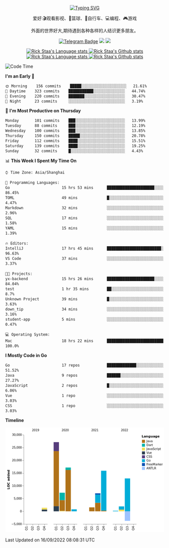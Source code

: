 <div align="center"> 

[![Typing SVG](https://readme-typing-svg.herokuapp.com?size=25&duration=2500&color=eeeeee&vCenter=true&width=200&height=40&lines=Hi+there+%F0%9F%91%8B%F0%9F%8F%BB;I'm+DanBai)](https://git.io/typing-svg)

爱好:🎬观看影视、🏀篮球、🚴自行车、💻编程、🎮游戏

外面的世界好大,期待遇到各种各样的人结识更多朋友。

[![Telegram Badge](https://img.shields.io/badge/-Telegram-blue?style=flat&logo=Telegram&logoColor=white)](https://t.me/danbai9420) 
[![](https://img.shields.io/badge/-Blog-brightgreen?style=flat&logo=Blogger&logoColor=white)](https://p00q.cn)
[![](https://img.shields.io/badge/-Email-red?style=flat&logo=Mail.Ru&logoColor=white)](mailto:danbai@88.com)
</div>

<!-- Light Mode -->
<div align="center"> 
<a href="https://github.com/anuraghazra/github-readme-stats#gh-light-mode-only">
<img height=200 src="https://github-readme-stats-git-master-rstaa-rickstaa.vercel.app/api/top-langs/?username=danbai225&layout=compact&langs_count=10&hide_border=1&role=OWNER,COLLABORATOR#gh-light-mode-only" alt="Rick Staa's Language stats" />
</a>
<a href="https://github.com/anuraghazra/github-readme-stats#gh-light-mode-only">
<img height=200 src="https://github-readme-stats-git-master-rstaa-rickstaa.vercel.app/api?username=danbai225&show_icons=true&count_private=true&line_height=28&hide_border=1&include_all_commits=true&card_width=450&role=OWNER,COLLABORATOR&exclude_repo=github-readme-stats#gh-light-mode-only" alt="Rick Staa's Github stats" />
</a>
</div>

<!-- Dark Mode -->
<div align="center"> 
<a href="https://github.com/anuraghazra/github-readme-stats#gh-dark-mode-only">
<img height=200 src="https://github-readme-stats-git-master-rstaa-rickstaa.vercel.app/api/top-langs/?username=danbai225&layout=compact&langs_count=10&hide_border=1&role=OWNER,COLLABORATOR&theme=github_dark#gh-dark-mode-only" alt="Rick Staa's Language stats" />
</a>
<a href="https://github.com/anuraghazra/github-readme-stats#gh-dark-mode-only">
<img height=200 src="https://github-readme-stats-git-master-rstaa-rickstaa.vercel.app/api?username=danbai225&show_icons=true&count_private=true&line_height=28&hide_border=1&include_all_commits=true&card_width=450&role=OWNER,COLLABORATOR&exclude_repo=github-readme-stats&theme=github_dark#gh-dark-mode-only" alt="Rick Staa's Github stats" />
</a>
</div>

<!--START_SECTION:waka-->
![Code Time](http://img.shields.io/badge/Code%20Time-45%20hrs%2052%20mins-blue)

**I'm an Early 🐤** 

```text
🌞 Morning    156 commits    █████░░░░░░░░░░░░░░░░░░░░   21.61% 
🌆 Daytime    323 commits    ███████████░░░░░░░░░░░░░░   44.74% 
🌃 Evening    220 commits    ███████░░░░░░░░░░░░░░░░░░   30.47% 
🌙 Night      23 commits     ░░░░░░░░░░░░░░░░░░░░░░░░░   3.19%

```
📅 **I'm Most Productive on Thursday** 

```text
Monday       101 commits    ███░░░░░░░░░░░░░░░░░░░░░░   13.99% 
Tuesday      88 commits     ███░░░░░░░░░░░░░░░░░░░░░░   12.19% 
Wednesday    100 commits    ███░░░░░░░░░░░░░░░░░░░░░░   13.85% 
Thursday     150 commits    █████░░░░░░░░░░░░░░░░░░░░   20.78% 
Friday       112 commits    ████░░░░░░░░░░░░░░░░░░░░░   15.51% 
Saturday     139 commits    ████░░░░░░░░░░░░░░░░░░░░░   19.25% 
Sunday       32 commits     █░░░░░░░░░░░░░░░░░░░░░░░░   4.43%

```


📊 **This Week I Spent My Time On** 

```text
⌚︎ Time Zone: Asia/Shanghai

💬 Programming Languages: 
Go                       15 hrs 53 mins      █████████████████████░░░░   86.45% 
TOML                     49 mins             █░░░░░░░░░░░░░░░░░░░░░░░░   4.47% 
Markdown                 32 mins             ░░░░░░░░░░░░░░░░░░░░░░░░░   2.96% 
SQL                      17 mins             ░░░░░░░░░░░░░░░░░░░░░░░░░   1.58% 
YAML                     15 mins             ░░░░░░░░░░░░░░░░░░░░░░░░░   1.39%

🔥 Editors: 
IntelliJ                 17 hrs 45 mins      ████████████████████████░   96.63% 
VS Code                  37 mins             ░░░░░░░░░░░░░░░░░░░░░░░░░   3.37%

🐱‍💻 Projects: 
yx-backend               15 hrs 26 mins      █████████████████████░░░░   84.04% 
test                     1 hr 35 mins        ██░░░░░░░░░░░░░░░░░░░░░░░   8.7% 
Unknown Project          39 mins             █░░░░░░░░░░░░░░░░░░░░░░░░   3.63% 
down_tip                 34 mins             ░░░░░░░░░░░░░░░░░░░░░░░░░   3.16% 
student-app              5 mins              ░░░░░░░░░░░░░░░░░░░░░░░░░   0.47%

💻 Operating System: 
Mac                      18 hrs 22 mins      █████████████████████████   100.0%

```

**I Mostly Code in Go** 

```text
Go                       17 repos            █████████████░░░░░░░░░░░░   51.52% 
Java                     9 repos             ██████░░░░░░░░░░░░░░░░░░░   27.27% 
JavaScript               2 repos             █░░░░░░░░░░░░░░░░░░░░░░░░   6.06% 
Vue                      1 repo              ░░░░░░░░░░░░░░░░░░░░░░░░░   3.03% 
CSS                      1 repo              ░░░░░░░░░░░░░░░░░░░░░░░░░   3.03%

```


**Timeline**

![Chart not found](https://raw.githubusercontent.com/danbai225/danbai225/master/charts/bar_graph.png) 


 Last Updated on 16/09/2022 08:08:31 UTC
<!--END_SECTION:waka-->
